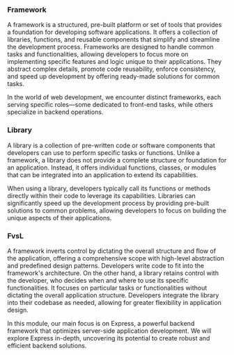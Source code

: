 ### Framework

A framework is a structured, pre-built platform or set of tools that provides a foundation for developing software applications. It offers a collection of libraries, functions, and reusable components that simplify and streamline the development process. Frameworks are designed to handle common tasks and functionalities, allowing developers to focus more on implementing specific features and logic unique to their applications. They abstract complex details, promote code reusability, enforce consistency, and speed up development by offering ready-made solutions for common tasks. 

In the world of web development, we encounter distinct frameworks, each serving specific roles—some dedicated to front-end tasks, while others specialize in backend operations. 

### Library 

A library is a collection of pre-written code or software components that developers can use to perform specific tasks or functions. Unlike a framework, a library does not provide a complete structure or foundation for an application. Instead, it offers individual functions, classes, or modules that can be integrated into an application to extend its capabilities.

When using a library, developers typically call its functions or methods directly within their code to leverage its capabilities. Libraries can significantly speed up the development process by providing pre-built solutions to common problems, allowing developers to focus on building the unique aspects of their applications.


### FvsL

A framework inverts control by dictating the overall structure and flow of the application, offering a comprehensive scope with high-level abstraction and predefined design patterns. Developers write code to fit into the framework's architecture. On the other hand, a library retains control with the developer, who decides when and where to use its specific functionalities. It focuses on particular tasks or functionalities without dictating the overall application structure. Developers integrate the library into their codebase as needed, allowing for greater flexibility in application design.


In this module, our main focus is on Express, a powerful backend framework that optimizes server-side application development. We will explore Express in-depth, uncovering its potential to create robust and efficient backend solutions.